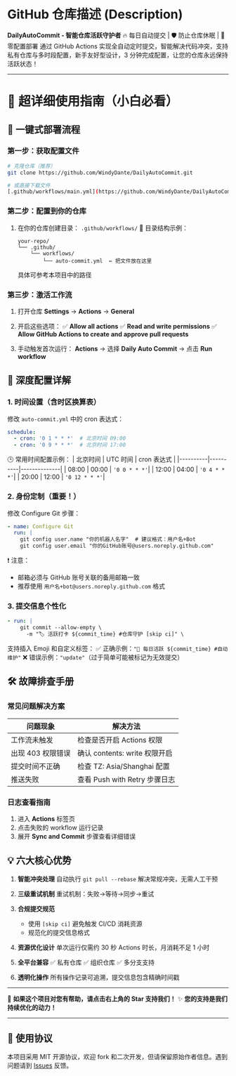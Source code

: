 

# GitHub 仓库描述 (Description)

**DailyAutoCommit - 智能仓库活跃守护者**
🔥 每日自动提交 | 🛡️ 防止仓库休眠 | 🚀 零配置部署
通过 GitHub Actions 实现全自动定时提交，智能解决代码冲突，支持私有仓库与多时段配置，新手友好型设计，3 分钟完成配置，让您的仓库永远保持活跃状态！

---

# 📘 超详细使用指南（小白必看）

## 🌟 一键式部署流程

### 第一步：获取配置文件
```bash
# 克隆仓库（推荐）
git clone https://github.com/WindyDante/DailyAutoCommit.git

# 或直接下载文件
[.github/workflows/main.yml](https://github.com/WindyDante/DailyAutoCommit/blob/master/.github/workflows/main.yml)
```

### 第二步：配置到你的仓库
1. 在你的仓库创建目录：
   `.github/workflows/`
   📂 目录结构示例：
   ```
   your-repo/
   └── .github/
       └── workflows/
           └── auto-commit.yml  ← 把文件放在这里
   ```
   具体可参考本项目中的路径

### 第三步：激活工作流
1. 打开仓库 **Settings** → **Actions** → **General**
2. 开启这些选项：
   ✅ **Allow all actions**
   ✅ **Read and write permissions**
   ✅ **Allow GitHub Actions to create and approve pull requests**

3. 手动触发首次运行：
   **Actions** → 选择 **Daily Auto Commit** → 点击 **Run workflow**

## 🔧 深度配置详解

### 1. 时间设置（含时区换算表）
修改 `auto-commit.yml` 中的 cron 表达式：
```yaml
schedule:
  - cron: '0 1 * * *'  # 北京时间 09:00
  - cron: '0 9 * * *'  # 北京时间 17:00
```

🕒 常用时间配置示例：
| 北京时间 | UTC 时间 | cron 表达式   |
|----------|----------|--------------|
| 08:00    | 00:00    | `'0 0 * * *'`|
| 12:00    | 04:00    | `'0 4 * * *'`|
| 20:00    | 12:00    | `'0 12 * * *'`|

### 2. 身份定制（重要！）
修改 Configure Git 步骤：
```yaml
- name: Configure Git
  run: |
    git config user.name "你的机器人名字"  # 建议格式：用户名+Bot
    git config user.email "你的GitHub账号@users.noreply.github.com"
```
❗ 注意：
- 邮箱必须与 GitHub 账号关联的备用邮箱一致
- 推荐使用 `用户名+bot@users.noreply.github.com` 格式

### 3. 提交信息个性化
```yaml
- run: |
    git commit --allow-empty \
      -m "🏷️ 活跃打卡 ${commit_time} #仓库守护 [skip ci]" \
```
支持插入 Emoji 和自定义标签：
✅ 正确示例：`"🚀 每日活跃 ${commit_time} #自动维护"`
❌ 错误示例：`"update"`（过于简单可能被标记为无效提交）

## 🛠️ 故障排查手册

### 常见问题解决方案
| 问题现象                | 解决方法                     |
|-------------------------|------------------------------|
| 工作流未触发           | 检查是否开启 Actions 权限    |
| 出现 403 权限错误      | 确认 contents: write 权限开启|
| 提交时间不正确         | 检查 TZ: Asia/Shanghai 配置  |
| 推送失败               | 查看 Push with Retry 步骤日志|

### 日志查看指南
1. 进入 **Actions** 标签页
2. 点击失败的 workflow 运行记录
3. 展开 **Sync and Commit** 步骤查看详细错误

## 💡 六大核心优势

1. **智能冲突处理**
   自动执行 `git pull --rebase` 解决常规冲突，无需人工干预

2. **三级重试机制**
   重试机制：失败→等待→同步→重试

3. **合规提交规范**
   - 使用 `[skip ci]` 避免触发 CI/CD 消耗资源
   - 规范化的提交信息格式

4. **资源优化设计**
   单次运行仅需约 30 秒 Actions 时长，月消耗不足 1 小时

5. **全平台兼容**
   ✅ 私有仓库 ✅ 组织仓库 ✅ 多分支支持

6. **透明化操作**
   所有操作记录可追溯，提交信息包含精确时间戳

---

🙌 **如果这个项目对您有帮助，请点击右上角的 Star 支持我们！**
✨ **您的支持是我们持续优化的动力！**

---

## 📜 使用协议
本项目采用 MIT 开源协议，欢迎 fork 和二次开发，但请保留原始作者信息。遇到问题请到 [Issues](https://github.com/WindyDante/DailyAutoCommit/issues/new) 反馈。
